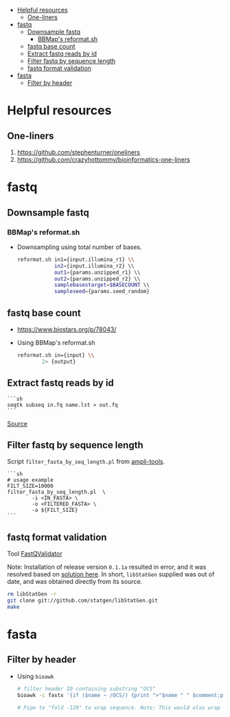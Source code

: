 - [Helpful resources](#helpful-resources)
    - [One-liners](#one-liners)
- [fastq](#fastq)
    - [Downsample fastq](#downsample-fastq)
        - [BBMap's reformat.sh](#bbmaps-reformatsh)
    - [fastq base count](#fastq-base-count)
    - [Extract fastq reads by id](#extract-fastq-reads-by-id)
    - [Filter fastq by sequence length](#filter-fastq-by-sequence-length)
    - [fastq format validation](#fastq-format-validation)
- [fasta](#fasta)
    - [Filter by header](#filter-by-header)


# Helpful resources

## One-liners

1. https://github.com/stephenturner/oneliners
2. https://github.com/crazyhottommy/bioinformatics-one-liners


# fastq

## Downsample fastq

### BBMap's reformat.sh

- Downsampling using total number of bases. 

    ```sh
    reformat.sh in1={input.illumina_r1} \\
                in2={input.illumina_r2} \\
                out1={params.unzipped_r1} \\
                out2={params.unzipped_r2} \\
                samplebasestarget=$BASECOUNT \\
                sampleseed={params.seed_random}
    ```


## fastq base count

- https://www.biostars.org/p/78043/

- Using BBMap's reformat.sh

    ```bash
    reformat.sh in={input} \\
            2> {output}
    ```


## Extract fastq reads by id
    
    ```sh
    seqtk subseq in.fq name.lst > out.fq
    ```
    
 [Source](https://www.biostars.org/p/45356/#45357)
    

## Filter fastq by sequence length

Script `filter_fasta_by_seq_length.pl` from [ampli-tools](https://github.com/timkahlke/ampli-tools).

    ```sh
    # usage example
    FILT_SIZE=10000
    filter_fasta_by_seq_length.pl  \
            -i <IN_FASTA> \
            -o <FILTERED_FASTA> \
            -a ${FILT_SIZE}
    ```


## fastq format validation

Tool [FastQValidator](https://genome.sph.umich.edu/wiki/FastQValidator)

Note: 
Installation of release version `0.1.1a` resulted in error, and it was resolved based on [solution here](https://vcru.wisc.edu/simonlab/bioinformatics/programs/install/fastqvalidator.htm). In short, `libStatGen` supplied was out of date, and was obtained directly from its source.

```sh
rm libStatGen -r
git clone git://github.com/statgen/libStatGen.git
make
```

# fasta

## Filter by header

- Using `bioawk`

    ```sh
    # filter header ID containing substring "OCS"
    bioawk -c fastx '{if ($name ~ /OCS/) {print ">"$name " " $comment;print $seq}}' fname.fasta 

    # Pipe to "fold -120" to wrap sequence. Note: This would also wrap header line though.
    ```
